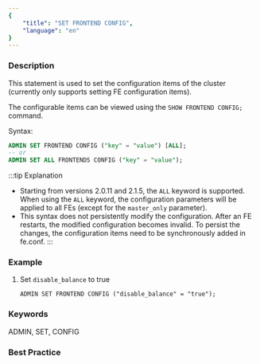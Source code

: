 ```yaml
---
{
    "title": "SET FRONTEND CONFIG",
    "language": "en"
}
---
```


<!--
Licensed to the Apache Software Foundation (ASF) under one
or more contributor license agreements.  See the NOTICE file
distributed with this work for additional information
regarding copyright ownership.  The ASF licenses this file
to you under the Apache License, Version 2.0 (the
"License"); you may not use this file except in compliance
with the License.  You may obtain a copy of the License at

  http://www.apache.org/licenses/LICENSE-2.0

Unless required by applicable law or agreed to in writing,
software distributed under the License is distributed on an
"AS IS" BASIS, WITHOUT WARRANTIES OR CONDITIONS OF ANY
KIND, either express or implied.  See the License for the
specific language governing permissions and limitations
under the License.
-->




### Description

This statement is used to set the configuration items of the cluster (currently only supports setting FE configuration items).

The configurable items can be viewed using the `SHOW FRONTEND CONFIG;` command.

Syntax:

```sql
ADMIN SET FRONTEND CONFIG ("key" = "value") [ALL];
-- or
ADMIN SET ALL FRONTENDS CONFIG ("key" = "value");
```

:::tip Explanation

- Starting from versions 2.0.11 and 2.1.5, the `ALL` keyword is supported. When using the `ALL` keyword, the configuration parameters will be applied to all FEs (except for the `master_only` parameter).
- This syntax does not persistently modify the configuration. After an FE restarts, the modified configuration becomes invalid. To persist the changes, the configuration items need to be synchronously added in fe.conf.
:::

### Example

1. Set `disable_balance` to true

    `ADMIN SET FRONTEND CONFIG ("disable_balance" = "true");`

### Keywords

ADMIN, SET, CONFIG

### Best Practice


